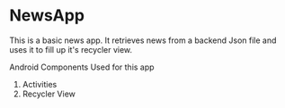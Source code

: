 # NewsApp
This is a basic news app. It retrieves news from a backend Json file and uses it to fill up it's recycler view. 

Android Components Used for this app
1) Activities
2) Recycler View
